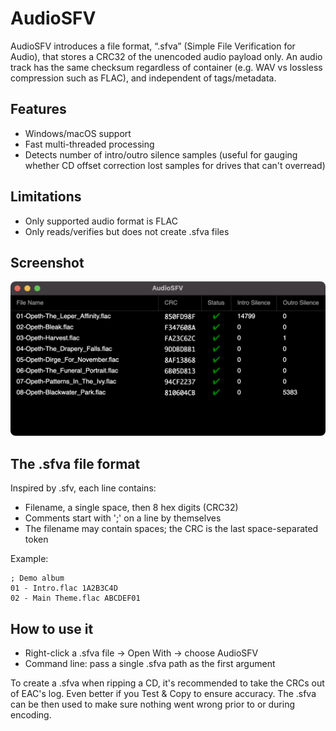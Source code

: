 # AudioSFV

AudioSFV introduces a file format, “.sfva” (Simple File Verification for Audio), that stores a CRC32 of the unencoded audio payload only. An audio track has the same checksum regardless of container (e.g. WAV vs lossless compression such as FLAC), and independent of tags/metadata.

## Features
- Windows/macOS support
- Fast multi-threaded processing
- Detects number of intro/outro silence samples (useful for gauging whether CD offset correction lost samples for drives that can't overread)

## Limitations
- Only supported audio format is FLAC
- Only reads/verifies but does not create .sfva files

## Screenshot
![screenshot](docs/screenshot.png)

## The .sfva file format
Inspired by .sfv, each line contains:
- Filename, a single space, then 8 hex digits (CRC32)
- Comments start with ';' on a line by themselves
- The filename may contain spaces; the CRC is the last space-separated token

Example:
```
; Demo album
01 - Intro.flac 1A2B3C4D
02 - Main Theme.flac ABCDEF01
```

## How to use it
- Right-click a .sfva file → Open With → choose AudioSFV
- Command line: pass a single .sfva path as the first argument

To create a .sfva when ripping a CD, it's recommended to take the CRCs out of EAC's log. Even better if you Test & Copy to ensure accuracy. The .sfva can be then used to make sure nothing went wrong prior to or during encoding.
